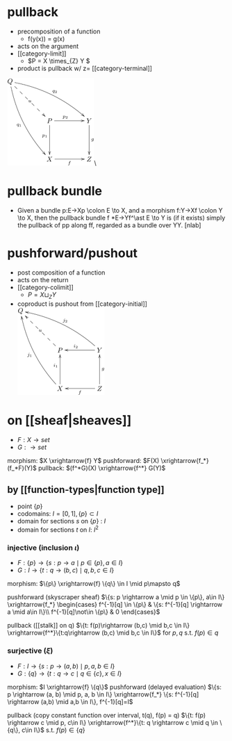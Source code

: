 # pullback
- precomposition of a function 
  - f(y(x)) = g(x)
- acts on the argument
- [[category-limit]]
    - $P = X \times_{Z} Y $
- product is pullback w/ z= [[category-terminal]]

![wikepedia](figures/pullback.png)\

# pullback bundle
- Given a bundle p:E→Xp \colon E \to X, and a morphism f:Y→Xf \colon Y \to X, then the pullback bundle f *E→Yf^\ast E \to Y is (if it exists) simply the pullback of pp along ff, regarded as a bundle over YY. [nlab]
# pushforward/pushout 
- post composition of a function
- acts on the return
- [[category-colimit]]
  - $P = X \sqcup_{Z} Y$
- coproduct is pushout from [[category-initial]]
![wikipedia](figures/pushout.png)

# on [[sheaf|sheaves]]
* $F: X \rightarrow set$
* $G: \rightarrow set$

morphism: $X \xrightarrow{f} Y$
pushforward: $F(X) \xrightarrow{f_*} (f_*F)(Y)$
pullback: $(f^*G)(X) \xrightarrow{f^*} G(Y)$ 

## by [[function-types|function type]]
* point $\{p\}$
* codomains: $I = [0,1],\{p\} \subset I$ 
* domain for sections $s$ on $\{p\}$ : $I$
* domain for sections $t$ on $I$: $I^2$
### injective (inclusion $\iota$)
* $F: \{p\} \rightarrow \{s: p \rightarrow a \mid p \in \{p\}, a\in I\}$
* $G: I \rightarrow \{t:q\rightarrow (b,c) \mid q,b,c \in I\}$ 

morphism: $\{p\} \xrightarrow{f} \{q\} \in I \mid p\mapsto q$

pushforward (skyscraper sheaf)
$\{s: p \rightarrow a \mid p \in \{p\}, a\in I\} \xrightarrow{f_*} \begin{cases} f^{-1}[q] \in \{p\} & \{s: f^{-1}[q] \rightarrow a \mid a\in I\}\\ f^{-1}[q]\not\in \{p\} & 0 \end{cases}$

pullback ([[stalk]] on q) 
$\{t: f(p)\rightarrow (b,c) \mid b,c \in I\} \xrightarrow{f^*}\{t:q\rightarrow (b,c) \mid b,c \in I\}$ for $p,q$ s.t. $f(p) \in q$

### surjective ($\xi$)
* $F: I \rightarrow \{s: p \rightarrow (a,b) \mid p,a,b \in I\}$ 
* $G: \{q\} \rightarrow \{t: q \rightarrow c \mid q \in \{c\}, x\in I\}$
 
morphism: $I \xrightarrow{f} \{q\}$
pushforward (delayed evaluation)
$\{s: p \rightarrow (a, b) \mid p, a, b \in I\}  \xrightarrow{f_*}  \{s: f^{-1}[q] \rightarrow (a,b) \mid a,b \in I\}, f^{-1}[q]=I$


pullback (copy constant function over interval, t(q), f(p) = q)
$\{t: f(p) \rightarrow c \mid p, c\in I\} \xrightarrow{f^*}\{t: q \rightarrow c \mid q \in \{q\}, c\in I\}$ s.t. $f(p) \in \{q\}$

